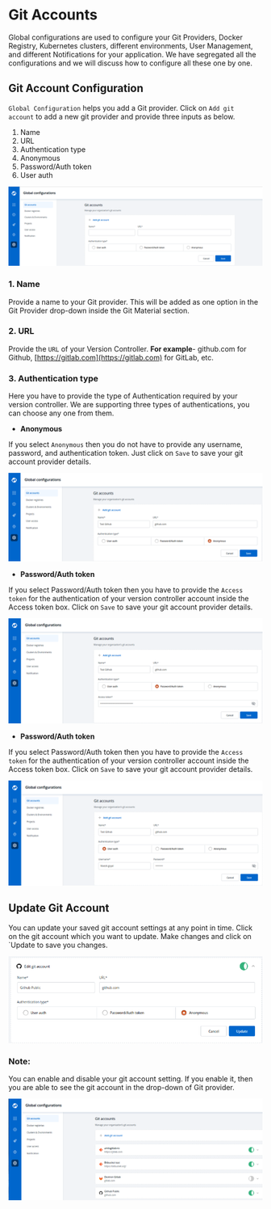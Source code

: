 # Git Accounts

Global configurations are used to configure your Git Providers, Docker Registry, Kubernetes clusters, different environments, User Management, and different Notifications for your application. We have segregated all the configurations and we will discuss how to configure all these one by one.

## Git Account Configuration

`Global Configuration` helps you add a Git provider. Click on `Add git account` to add a new git provider and provide three inputs as below.

1. Name
2. URL
3. Authentication type
4. Anonymous
5. Password/Auth token
6. User auth

![](../../.gitbook/assets/gc-add-gitaccount%20%281%29.png)

### 1. Name

Provide a name to your Git provider. This will be added as one option in the Git Provider drop-down inside the Git Material section.

### 2. URL

Provide the `URL` of your Version Controller. **For example**- github.com for Github, [https://gitlab.com](https://gitlab.com) for GitLab, etc.

### 3. Authentication type

Here you have to provide the type of Authentication required by your version controller. We are supporting three types of authentications, you can choose any one from them.

* **Anonymous**

If you select `Anonymous` then you do not have to provide any username, password, and authentication token. Just click on `Save` to save your git account provider details.

![](../../.gitbook/assets/gc-git-account-configure%20%281%29.png)

* **Password/Auth token**

If you select Password/Auth token then you have to provide the `Access token` for the authentication of your version controller account inside the Access token box. Click on `Save` to save your git account provider details.

![](../../.gitbook/assets/gc-git-account-configure-password%20%281%29.png)

* **Password/Auth token**

If you select Password/Auth token then you have to provide the `Access token` for the authentication of your version controller account inside the Access token box. Click on `Save` to save your git account provider details.

![](../../.gitbook/assets/gc-git-account-configure-user-auth%20%281%29.png)

## Update Git Account

You can update your saved git account settings at any point in time. Click on the git account which you want to update. Make changes and click on \`Update to save you changes.

![](../../.gitbook/assets/gc-edit-git-account%20%281%29.png)

### Note:

You can enable and disable your git account setting. If you enable it, then you are able to see the git account in the drop-down of Git provider.

![](../../.gitbook/assets/gc-added-git-accounts%20%281%29.png)


